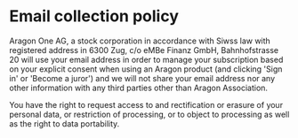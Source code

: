 # Email collection policy

Aragon One AG, a stock corporation in accordance with Siwss law with registered address in 6300 Zug, c/o eMBe Finanz GmbH, Bahnhofstrasse 20 will use your email address in order to manage your subscription based on your explicit consent when using an Aragon product (and clicking 'Sign in' or 'Become a juror') and we will not share your email address nor any other information with any third parties other than Aragon Association.

You have the right to request access to and rectification or erasure of your personal data, or restriction of processing, or to object to processing as well as the right to data portability.
